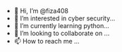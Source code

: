 - 👋 Hi, I’m @fiza408
- 👀 I’m interested in cyber security...
- 🌱 I’m currently learning python...
- 💞️ I’m looking to collaborate on  ...
- 📫 How to reach me ...

<!---
fiza408/fiza408 is a ✨ special ✨ repository because its `README.md` (this file) appears on your GitHub profile.
You can click the Preview link to take a look at your changes.
--->

